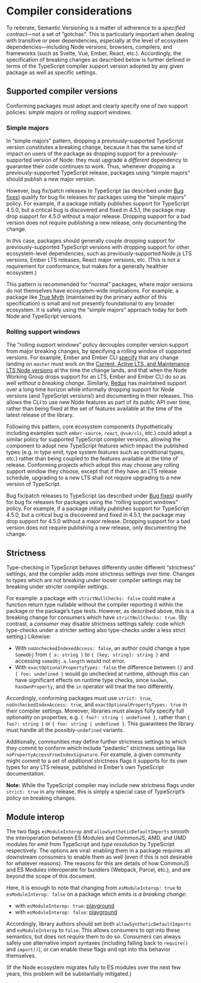 # Compiler considerations

To reiterate, Semantic Versioning is a matter of adherence to a *specified contract*—not a set of “gotchas”. This is particularly important when dealing with transitive or peer dependencies, especially at the level of ecosystem dependencies—including Node versions, browsers, compilers, and frameworks (such as Svelte, Vue, Ember, React, etc.). Accordingly, the specification of breaking changes as described below is further defined in terms of the TypeScript compiler support version adopted by any given package as well as specific settings.

<!-- toc -->

## Supported compiler versions

Conforming packages must adopt and clearly specify one of two support policies: *simple majors* or *rolling support windows*.


### Simple majors

In “simple majors” pattern, dropping a previously-supported TypeScript version constitutes a breaking change, because it has the same kind of impact on users of the package as dropping support for a previously-supported version of Node: they must upgrade a *different* dependency to guarantee their code continues to work. Thus, whenever dropping a previously-supported TypeScript release, packages using “simple majors” should publish a new major version.

However, bug fix/patch releases to TypeScript (as described under [Bug fixes](./4-bug-fixes.md)) qualify for bug fix releases for packages using the “simple majors” policy. For example, if a package initially publishes support for TypeScript 4.5.0, but a critical bug is discovered and fixed in 4.5.1, the package may drop support for 4.5.0 without a major release. Dropping support for a bad version does not require publishing a new release, only documenting the change.

In this case, packages should generally couple dropping support for previously-supported TypeScript versions with dropping support for other ecosystem-level dependencies, such as previously-supported Node.js LTS versions, Ember LTS releases, React major versions, etc. (This is not a requirement for conformance, but makes for a generally healthier ecosystem.)

This pattern is recommended for “normal” packages, where major versions do not themselves have ecosystem-wide implications. For example, a package like [True Myth][true-myth] (maintained by the primary author of this specification) is small and not presently foundational to any broader ecosystem. It is safely using the “simple majors” approach today for both Node and TypeScript versions.

[true-myth]: https://true-myth.js.org


### Rolling support windows

The “rolling support windows” policy decouples compiler version support from major breaking changes, by specifying a rolling window of supported versions. For example, Ember and Ember CLI [specify][ember-cli-node] that any change landing on `master` must work on the [Current, Active LTS, and Maintenance LTS Node versions][node-versions] at the time the change lands, and that when the Node Working Group drops support for an LTS, Ember and Ember CLI do so as well *without a breaking change*. Similarly, [Redux] has maintained support over a long time horizon while informally dropping support for Node versions (and TypeScript versions!) and documenting in their releases. This allows the CLI to use new Node features as part of its public API over time, rather than being fixed at the set of features available at the time of the latest release of the library.

[ember-cli-node]: https://github.com/ember-cli/ember-cli/blob/master/docs/node-support.md
[node-versions]: https://nodejs.org/en/about/releases/
[Redux]: https://redux.js.org

Following this pattern, core ecosystem components (hypothetically including examples such `ember-source`, `react`, `@vue/cli`, etc.) could adopt a similar policy for supported TypeScript compiler versions, allowing the component to adopt new TypeScript features which impact the published types (e.g. in type emit, type system features such as conditional types, etc.) rather than being coupled to the features available at the time of release. Conforming projects which adopt this may choose any rolling support window they choose, except that if they have an LTS release schedule, upgrading to a new LTS shall not require upgrading to a new version of TypeScript.

Bug fix/patch releases to TypeScript (as described under [Bug fixes](./4-bug-fixes.md)) qualify for bug fix releases for packages using the “rolling support windows” policy. For example, if a package initially publishes support for TypeScript 4.5.0, but a critical bug is discovered and fixed in 4.5.1, the package may drop support for 4.5.0 without a major release. Dropping support for a bad version does not require publishing a new release, only documenting the change.


## Strictness

Type-checking in TypeScript behaves differently under different “strictness” settings, and the compiler adds more strictness settings over time. Changes to types which are not breaking under looser compiler settings may be breaking under stricter compiler settings.

For example: a package with `strictNullChecks: false` could make a function return type nullable without the compiler reporting it within the package or the package’s type tests. However, as described above, this is a breaking change for consumers which have `strictNullChecks: true`. (By contrast, a *consumer* may disable strictness settings safely: code which type-checks under a stricter setting also type-checks under a less strict setting.) Likewise:

- With `noUncheckedIndexedAccess: false`, an author could change a type `SomeObj` from `{ a: string }` to `{ [key: string]: string }` and accessing `someObj.a.length` would not error.
- With `exactOptionalPropertyTypes: false` the difference between `{}` and `{ foo: undefined }` would go unchecked at runtime, although this can have significant effects on runtime type checks, since `hasOwn`, `hasOwnProperty`, and the `in` operator will treat the two differently.

Accordingly, conforming packages must use `strict: true`, `noUncheckedIndexAccess: true`, and `exactOptionalPropertyTypes: true` in their compiler settings.
Moreover, libraries must always fully specify full optionality on properties, e.g. `{ foo?: string | undefined }`, rather than `{ foo?: string }` or `{ foo: string | undefined }`.
This guarantees the library must handle all the possibly-`undefined` variants.

Additionally, communities may define further strictness settings to which they commit to conform which include “pedantic” strictness settings like `noPropertyAccessFromIndexSignature`. For example, a given community might commit to a set of *additional* strictness flags it supports for its own types for any LTS release, published in Ember’s own TypeScript documentation.

**Note:** While the TypeScript compiler may include new strictness flags under `strict: true` in any release, this is simply a special case of TypeScript’s policy on breaking changes.


## Module interop

The two flags `esModuleInterop` and `allowSyntheticDefaultImports` smooth the interoperation between ES Modules and CommonJS, AMD, and UMD modules for *emit* from TypeScript and *type resolution* by TypeScript respectively. The options are viral: enabling them in a package requires all downstream consumers to enable them as well (even if this is not desirable for whatever reasons). The reasons for this are details of how CommonJS and ES Modules interoperate for bundlers (Webpack, Parcel, etc.), and are beyond the scope of this document.

Here, it is enough to note that changing from `esModuleInterop: true` to `esModuleInterop: false` on a package which emits *is a breaking change*:

-   with `esModuleInterop: true`: [playground][emi-true]
-   with `esModuleInterop: false`: [playground][emi-false]

[emi-true]: https://www.typescriptlang.org/play?target=7#code/CYUwxgNghgTiAEBbA9sArhBByAzsxIAtGgA44AucUihEAlgEYywCeW8A3gLABQ8-8MMgB2FeADNkyAFzwAFAEp4AXgB88CjDrCA5gG5eA+CAAeJZDHIqJUgzwC+vXqEiwEKdJnhZELWo2YYNk5DATpEc0sbZAkYfG88AmIyShBqfyZWLDtQ-lNIqyFRK18AFQALbR1Zbj4jAUkZeHIWEhBkcWi7eoEGWFlFFXVhNEQGEBhugUcHIA
[emi-false]: https://www.typescriptlang.org/play?esModuleInterop=false&target=7#code/CYUwxgNghgTiAEBbA9sArhBByAzsxIAtGgA44AucUihEAlgEYywCeW8A3gLABQ8-8MMgB2FeADNkyAFzwAFAEp4AXgB88CjDrCA5gG5eA+CAAeJZDHIqJUgzwC+vXqEiwEKdJnhZELWo2YYNk5DATpEc0sbZAkYfG88AmIyShBqfyZWLDtQ-lNIqyFRK18AFQALbR1Zbj4jAUkZeHIWEhBkcWi7eoEGWFlFFXVhNEQGEBhugUcHIA

Accordingly, library authors should set both `allowSyntheticDefaultImports` and `esModuleInterop` to `false`. This allows consumers to opt into these semantics, but does not *require* them to do so. Consumers can always safely use alternative import syntaxes (including falling back to `require()` and `import()`), or can enable these flags and opt into this behavior themselves.

(If the Node ecosystem migrates fully to ES modules over the next few years, this problem will be substantially mitigated.)

